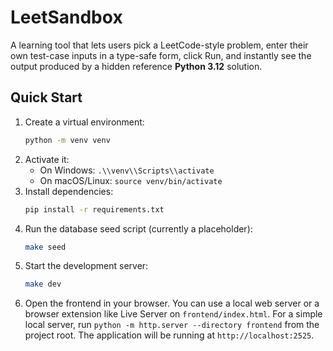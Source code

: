 # LeetSandbox

A learning tool that lets users pick a LeetCode-style problem, enter their own test-case inputs in a type-safe form, click Run, and instantly see the output produced by a hidden reference **Python 3.12** solution.

## Quick Start

1.  Create a virtual environment:
    ```sh
    python -m venv venv
    ```
2.  Activate it:
    *   On Windows: `.\\venv\\Scripts\\activate`
    *   On macOS/Linux: `source venv/bin/activate`
3.  Install dependencies:
    ```sh
    pip install -r requirements.txt
    ```
4.  Run the database seed script (currently a placeholder):
    ```sh
    make seed
    ```
5.  Start the development server:
    ```sh
    make dev
    ```
6.  Open the frontend in your browser. You can use a local web server or a browser extension like Live Server on `frontend/index.html`. For a simple local server, run `python -m http.server --directory frontend` from the project root. The application will be running at `http://localhost:2525`. 